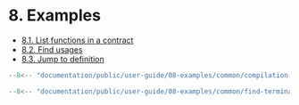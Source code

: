 # 8. Examples

- [8.1. List functions in a contract](./01-list-functions-in-contract/index.md)
- [8.2. Find usages](./02-find-usages/index.md)
- [8.3. Jump to definition](./03-jump-to-definition/index.md)

```ts title="compilation-builder.mts"
--8<-- "documentation/public/user-guide/08-examples/common/compilation-builder.mts"
```

```ts title="find-terminal-node-at.mts"
--8<-- "documentation/public/user-guide/08-examples/common/find-terminal-node-at.mts"
```
